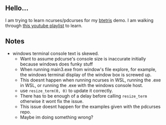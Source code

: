 ## Hello...

I am trying to learn ncurses/pdcurses for my [btetris](https://github.com/MrDoggus/BTetris) demo. 
I am walking through [this youtube playlist](https://www.youtube.com/watch?v=lV-OPQhPvSM&list=PL2U2TQ__OrQ8jTf0_noNKtHMuYlyxQl4v&pp=iAQB) to learn. 

## Notes
 - windows terminal console text is skewed.
   - Want to assume pdcurse's console size is inaccurate initially because windows does funky stuff 
   - When running main3.exe from window's file explore, for example, the windows terminal display of the window box is screwed up.
   - This doesnt happen when running ncurses in WSL, running the .exe in WSL, or running the .exe with the windows console host. 
   - use `resize_term(0, 0)` to update it correctly. 
   - There has to be enough of a delay before calling `resize_term` otherwise it wont fix the issue. 
   - This issue doesnt happen for the examples given with the pdcurses repo. 
   - Maybe im doing something wrong?